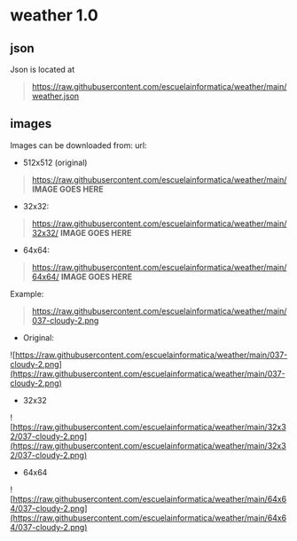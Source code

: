 # weather 1.0

## json

Json is located at

> https://raw.githubusercontent.com/escuelainformatica/weather/main/weather.json

## images

Images can be downloaded from:
url:

* 512x512 (original)

> https://raw.githubusercontent.com/escuelainformatica/weather/main/ **IMAGE GOES HERE**

* 32x32:

> https://raw.githubusercontent.com/escuelainformatica/weather/main/32x32/ **IMAGE GOES HERE**

* 64x64:

> https://raw.githubusercontent.com/escuelainformatica/weather/main/64x64/ **IMAGE GOES HERE**



Example:

> https://raw.githubusercontent.com/escuelainformatica/weather/main/037-cloudy-2.png

* Original:

![https://raw.githubusercontent.com/escuelainformatica/weather/main/037-cloudy-2.png](https://raw.githubusercontent.com/escuelainformatica/weather/main/037-cloudy-2.png)

* 32x32

![https://raw.githubusercontent.com/escuelainformatica/weather/main/32x32/037-cloudy-2.png](https://raw.githubusercontent.com/escuelainformatica/weather/main/32x32/037-cloudy-2.png)

* 64x64

![https://raw.githubusercontent.com/escuelainformatica/weather/main/64x64/037-cloudy-2.png](https://raw.githubusercontent.com/escuelainformatica/weather/main/64x64/037-cloudy-2.png)



